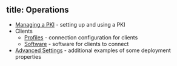 title: Operations
---

 * [Managing a PKI](managing-a-pki.md) - setting up and using a PKI
 * Clients
    * [Profiles](client-profiles.md) - connection configuration for clients
    * [Software](client-software.md) - software for clients to connect
 * [Advanced Settings](advanced-settings.md) - additional examples of some deployment properties
